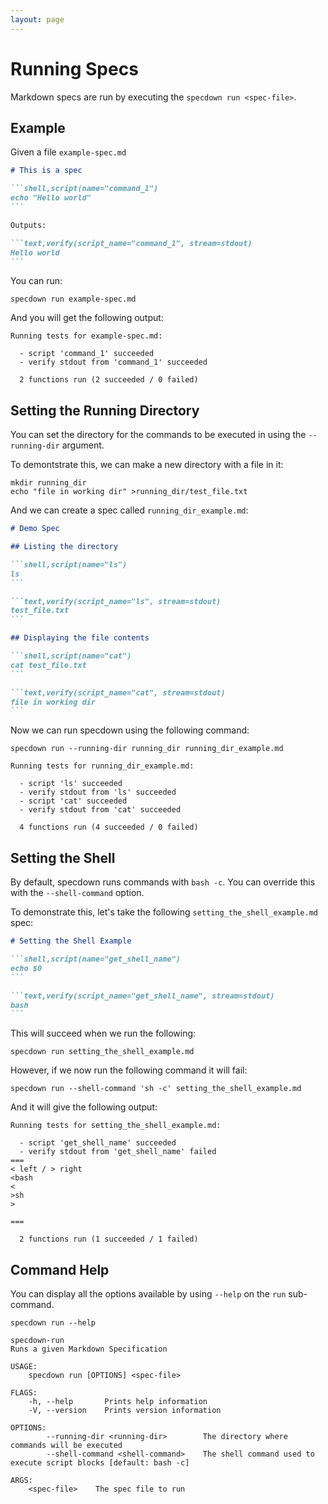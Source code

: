 ```yaml
---
layout: page
---
```

# Running Specs

Markdown specs are run by executing the `specdown run <spec-file>`.

## Example

Given a file `example-spec.md`

```` markdown
# This is a spec

```shell,script(name="command_1")
echo "Hello world"
```

Outputs:

```text,verify(script_name="command_1", stream=stdout)
Hello world
```
````

You can run:

``` shell
specdown run example-spec.md
```

And you will get the following output:

``` text
Running tests for example-spec.md:

  - script 'command_1' succeeded
  - verify stdout from 'command_1' succeeded

  2 functions run (2 succeeded / 0 failed)
```

## Setting the Running Directory

You can set the directory for the commands to be executed in using the `--running-dir` argument.

To demontstrate this, we can make a new directory with a file in it:

``` shell
mkdir running_dir
echo "file in working dir" >running_dir/test_file.txt
```

And we can create a spec called `running_dir_example.md`:

```` markdown
# Demo Spec

## Listing the directory

```shell,script(name="ls")
ls
```

```text,verify(script_name="ls", stream=stdout)
test_file.txt
```

## Displaying the file contents

```shell,script(name="cat")
cat test_file.txt
```

```text,verify(script_name="cat", stream=stdout)
file in working dir
```
````

Now we can run specdown using the following command:

``` shell
specdown run --running-dir running_dir running_dir_example.md
```

``` text
Running tests for running_dir_example.md:

  - script 'ls' succeeded
  - verify stdout from 'ls' succeeded
  - script 'cat' succeeded
  - verify stdout from 'cat' succeeded

  4 functions run (4 succeeded / 0 failed)
```

## Setting the Shell

By default, specdown runs commands with `bash -c`. You can override this with the `--shell-command` option.

To demonstrate this, let's take the following `setting_the_shell_example.md` spec:

```` markdown
# Setting the Shell Example

```shell,script(name="get_shell_name")
echo $0
```

```text,verify(script_name="get_shell_name", stream=stdout)
bash
```
````

This will succeed when we run the following:

``` shell
specdown run setting_the_shell_example.md
```

However, if we now run the following command it will fail:

``` shell
specdown run --shell-command 'sh -c' setting_the_shell_example.md
```

And it will give the following output:

``` text
Running tests for setting_the_shell_example.md:

  - script 'get_shell_name' succeeded
  - verify stdout from 'get_shell_name' failed
===
< left / > right
<bash
<
>sh
>

===

  2 functions run (1 succeeded / 1 failed)
```

## Command Help

You can display all the options available by using `--help` on the `run` sub-command.

``` shell
specdown run --help
```

``` text
specdown-run 
Runs a given Markdown Specification

USAGE:
    specdown run [OPTIONS] <spec-file>

FLAGS:
    -h, --help       Prints help information
    -V, --version    Prints version information

OPTIONS:
        --running-dir <running-dir>        The directory where commands will be executed
        --shell-command <shell-command>    The shell command used to execute script blocks [default: bash -c]

ARGS:
    <spec-file>    The spec file to run
```


